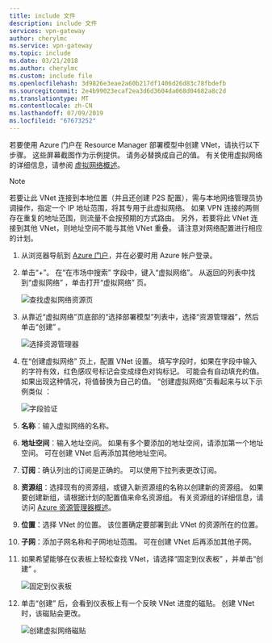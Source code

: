 ```yaml
---
title: include 文件
description: include 文件
services: vpn-gateway
author: cherylmc
ms.service: vpn-gateway
ms.topic: include
ms.date: 03/21/2018
ms.author: cherylmc
ms.custom: include file
ms.openlocfilehash: 3d9826e3eae2a60b217df1406d26d83c78fbdefb
ms.sourcegitcommit: 2e4b99023ecaf2ea3d6d3604da068d04682a8c2d
ms.translationtype: MT
ms.contentlocale: zh-CN
ms.lasthandoff: 07/09/2019
ms.locfileid: "67673252"
---
```

若要使用 Azure 门户在 Resource Manager 部署模型中创建 VNet，请执行以下步骤。 这些屏幕截图作为示例提供。 请务必替换成自己的值。 有关使用虚拟网络的详细信息，请参阅 [虚拟网络概述](../articles/virtual-network/virtual-networks-overview.md)。

>[!NOTE]
>若要让此 VNet 连接到本地位置（并且还创建 P2S 配置），需与本地网络管理员协调操作，指定一个 IP 地址范围，将其专用于此虚拟网络。 如果 VPN 连接的两侧存在重复的地址范围，则流量不会按预期的方式路由。 另外，若要将此 VNet 连接到其他 VNet，则地址空间不能与其他 VNet 重叠。 请注意对网络配置进行相应的计划。
>
>

1. 从浏览器导航到 [Azure 门户](https://portal.azure.com)，并在必要时用 Azure 帐户登录。
2. 单击“+”。  在“在市场中搜索”  字段中，键入“虚拟网络”。 从返回的列表中找到“虚拟网络”  ，单击打开“虚拟网络”  页。

   ![查找虚拟网络资源页](./media/vpn-gateway-basic-p2s-vnet-rm-portal-include/newvnetportal700.png "查找虚拟网络资源页")
3. 从靠近“虚拟网络”页底部的“选择部署模型”列表中，选择“资源管理器”，然后单击“创建”    。

   ![选择资源管理器](./media/vpn-gateway-basic-p2s-vnet-rm-portal-include/resourcemanager250.png "选择资源管理器")
4. 在“创建虚拟网络”  页上，配置 VNet 设置。 填写字段时，如果在字段中输入的字符有效，红色感叹号标记会变成绿色对钩标记。 可能会有自动填充的值。 如果出现这种情况，将值替换为自己的值。 “创建虚拟网络”页看起来与以下示例类似  ：

   ![字段验证](./media/vpn-gateway-basic-p2s-vnet-rm-portal-include/vnetp2s.png "字段验证")
5. **名称**：输入虚拟网络的名称。
6. **地址空间**：输入地址空间。 如果有多个要添加的地址空间，请添加第一个地址空间。 可在创建 VNet 后再添加其他地址空间。
7. **订阅**：确认列出的订阅是正确的。 可以使用下拉列表更改订阅。
8. **资源组**：选择现有的资源组，或键入新资源组的名称以创建新的资源组。 如果要创建新组，请根据计划的配置值来命名资源组。 有关资源组的详细信息，请访问 [Azure 资源管理器概述](../articles/azure-resource-manager/resource-group-overview.md#resource-groups)。
9. **位置**：选择 VNet 的位置。 该位置确定要部署到此 VNet 的资源所在的位置。
10. **子网**：添加子网名称和子网地址范围。 可在创建 VNet 后再添加其他子网。
11. 如果希望能够在仪表板上轻松查找 VNet，请选择“固定到仪表板”  ，并单击“创建”  。

    ![固定到仪表板](./media/vpn-gateway-basic-p2s-vnet-rm-portal-include/pintodashboard150.png "pin to dashboard")
12. 单击“创建”  后，会看到仪表板上有一个反映 VNet 进度的磁贴。 创建 VNet 时，该磁贴会更改。

    ![创建虚拟网络磁贴](./media/vpn-gateway-basic-p2s-vnet-rm-portal-include/deploying150.png "创建虚拟网络磁贴")
